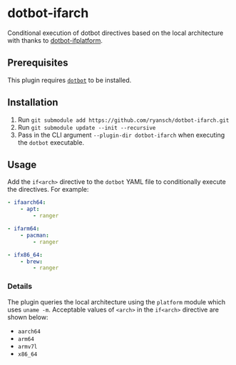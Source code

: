 # dotbot-ifarch

Conditional execution of dotbot directives based on the local architecture with thanks to [dotbot-ifplatform](https://github.com/ssbanerje/dotbot-ifplatform).

## Prerequisites
This plugin requires [`dotbot`](https://github.com/anishathalye/dotbot) to be installed.

## Installation
1. Run `git submodule add https://github.com/ryansch/dotbot-ifarch.git`
2. Run `git submodule update --init --recursive`
3. Pass in the CLI argument `--plugin-dir dotbot-ifarch` when executing the `dotbot` executable.

## Usage

Add the `if<arch>` directive to the `dotbot` YAML file to conditionally execute the directives.
For example:

```yaml
- ifaarch64:
    - apt:
        - ranger

- ifarm64:
    - pacman:
        - ranger

- ifx86_64:
    - brew:
        - ranger
```

### Details

The plugin queries the local architecture using the `platform` module which uses `uname -m`.
Acceptable values of `<arch>` in the `if<arch>` directive are shown below:

- `aarch64`
- `arm64`
- `armv7l`
- `x86_64`
